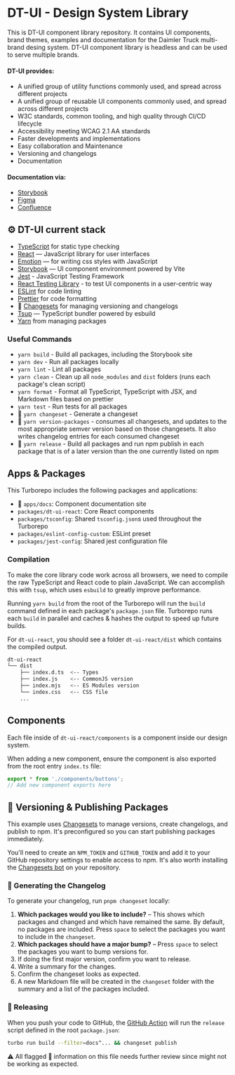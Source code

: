 # DT-UI - Design System Library

This is DT-UI component library repository. It contains UI components, brand themes, examples and documentation for the Daimler Truck multi-brand desing system.
DT-UI component library is headless and can be used to serve multiple brands.

#### **DT-UI provides:**

- A unified group of utility functions commonly used, and spread across different projects
- A unified group of reusable UI components commonly used, and spread across different projects
- W3C standards, common tooling, and high quality through CI/CD lifecycle
- Accessibility meeting WCAG 2.1 AA standards
- Faster developments and implementations
- Easy collaboration and Maintenance
- Versioning and changelogs
- Documentation

#### **Documentation via:**

- [Storybook](https://git.t3.daimlertruck.com/pages/DT-Design-System/dt-ui/)
- [Figma](https://www.figma.com/file/RdxGI4OUcKDRfBRPmBJXbW/DT_UI-Design-System)
- [Confluence](https://con.t3.daimlertruck.com/display/DTUI/DT+Design+System+Home)

## ⚙️ DT-UI current stack

- [TypeScript](https://www.typescriptlang.org/) for static type checking
- [React](https://reactjs.org/) — JavaScript library for user interfaces
- [Emotion](https://emotion.sh/docs/introduction) — for writing css styles with JavaScript
- [Storybook](https://storybook.js.org/) — UI component environment powered by Vite
- [Jest](https://jestjs.io/) - JavaScript Testing Framework
- [React Testing Library](https://testing-library.com/) - to test UI components in a user-centric way
- [ESLint](https://eslint.org/) for code linting
- [Prettier](https://prettier.io) for code formatting
- 🚧 [Changesets](https://github.com/changesets/changesets) for managing versioning and changelogs
- [Tsup](https://github.com/egoist/tsup) — TypeScript bundler powered by esbuild
- [Yarn](https://yarnpkg.com/) from managing packages

### Useful Commands

- `yarn build` - Build all packages, including the Storybook site
- `yarn dev` - Run all packages locally
- `yarn lint` - Lint all packages
- `yarn clean` - Clean up all `node_modules` and `dist` folders (runs each package's clean script)
- `yarn format` - Format all TypeScript, TypeScript with JSX, and Markdown files based on prettier
- `yarn test` - Run tests for all packages
- 🚧 `yarn changeset` - Generate a changeset
- 🚧 `yarn version-packages` - consumes all changesets, and updates to the most appropriate semver version based on those changesets. It also writes changelog entries for each consumed changeset
- 🚧 `yarn release` - Build all packages and run npm publish in each package that is of a later version than the one currently listed on npm

## Apps & Packages

This Turborepo includes the following packages and applications:

- 🚧 `apps/docs`: Component documentation site
- `packages/dt-ui-react`: Core React components
- `packages/tsconfig`: Shared `tsconfig.json`s used throughout the Turborepo
- `packages/eslint-config-custom`: ESLint preset
- `packages/jest-config`: Shared jest configuration file

### Compilation

To make the core library code work across all browsers, we need to compile the raw TypeScript and React code to plain JavaScript. We can accomplish this with `tsup`, which uses `esbuild` to greatly improve performance.

Running `yarn build` from the root of the Turborepo will run the `build` command defined in each package's `package.json` file. Turborepo runs each `build` in parallel and caches & hashes the output to speed up future builds.

For `dt-ui-react`, you should see a folder `dt-ui-react/dist` which contains the compiled output.

```bash
dt-ui-react
└── dist
    ├── index.d.ts  <-- Types
    ├── index.js    <-- CommonJS version
    ├── index.mjs   <-- ES Modules version
    └── index.css   <-- CSS file
    ...
```

## Components

Each file inside of `dt-ui-react/components` is a component inside our design system.

When adding a new component, ensure the component is also exported from the root entry `index.ts` file:

```tsx:dt-ui-react/index.ts
export * from './components/buttons';
// Add new component exports here
```

## 🚧 Versioning & Publishing Packages

This example uses [Changesets](https://github.com/changesets/changesets) to manage versions, create changelogs, and publish to npm. It's preconfigured so you can start publishing packages immediately.

You'll need to create an `NPM_TOKEN` and `GITHUB_TOKEN` and add it to your GitHub repository settings to enable access to npm. It's also worth installing the [Changesets bot](https://github.com/apps/changeset-bot) on your repository.

### 🚧 Generating the Changelog

To generate your changelog, run `pnpm changeset` locally:

1. **Which packages would you like to include?** – This shows which packages and changed and which have remained the same. By default, no packages are included. Press `space` to select the packages you want to include in the `changeset`.
1. **Which packages should have a major bump?** – Press `space` to select the packages you want to bump versions for.
1. If doing the first major version, confirm you want to release.
1. Write a summary for the changes.
1. Confirm the changeset looks as expected.
1. A new Markdown file will be created in the `changeset` folder with the summary and a list of the packages included.

### 🚧 Releasing

When you push your code to GitHub, the [GitHub Action](https://github.com/changesets/action) will run the `release` script defined in the root `package.json`:

```bash
turbo run build --filter=docs^... && changeset publish
```

⚠️ All flagged 🚧 information on this file needs further review since might not be working as expected.